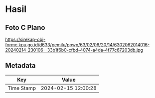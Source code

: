 # Hasil

## Foto C Plano

https://sirekap-obj-formc.kpu.go.id/d633/pemilu/ppwp/63/02/06/20/14/6302062014016-20240214-230106--33b1f6b0-cfbd-4074-a4da-4f77c67203db.jpg


## Metadata

| Key        | Value               |
| ---------- | ------------------- |
| Time Stamp | 2024-02-15 12:00:28 |




